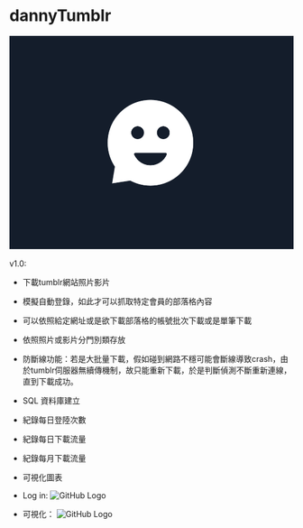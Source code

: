 # dannyTumblr

![GitHub Logo](https://github.com/ekils/dannyTumblr/blob/master/dannyTumblr/tumblr_nxjns0uccu1rqj6wno1_r1_1280.gif)

v1.0:
* 下載tumblr網站照片影片
* 模擬自動登錄，如此才可以抓取特定會員的部落格內容
* 可以依照給定網址或是欲下載部落格的帳號批次下載或是單筆下載
* 依照照片或影片分門別類存放
* 防斷線功能：若是大批量下載，假如碰到網路不穩可能會斷線導致crash，由於tumblr伺服器無續傳機制，故只能重新下載，於是判斷偵測不斷重新連線，直到下載成功。

* SQL 資料庫建立
* 紀錄每日登陸次數
* 紀錄每日下載流量
* 紀錄每月下載流量
* 可視化圖表

* Log in:
![GitHub Logo](https://github.com/ekils/dannyTumblr/blob/master/dannyTumblr/LOG_IN.gif)

* 可視化：
![GitHub Logo](https://github.com/ekils/dannyTumblr/blob/master/dannyTumblr/data.gif)
